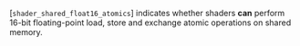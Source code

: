 [`shader_shared_float16_atomics`]
indicates whether shaders  **can**  perform 16-bit floating-point load, store
and exchange atomic operations on shared memory.